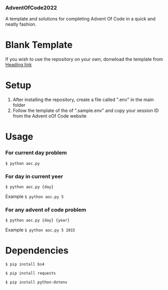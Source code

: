 ### AdventOfCode2022
A template and solutions for completing Advent Of Code in a quick and neatly fashion.

# Blank Template
If you wish to use the repository on your own, donwload the template from [Heading link](https://github.com/Jack-Crowley/AdventOfCode2022/releases/tag/Template "Here")

# Setup
1. After installing the repository, create a file called ".env" in the main folder
2. Follow the template of the of ".sample.env" and copy your session ID from the Advent oOf Code website

# Usage
### For current day problem
`$ python aoc.py`

### For day in current yeer
`$ python aoc.py {day}`

Example `$ python aoc.py 5`

### For any advent of code problem
`$ python aoc.py {day} {year}`

Example `$ python aoc.py 5 2015`

# Dependencies
`$ pip install bs4`

`$ pip install requests`

`$ pip install python-dotenv`


